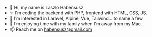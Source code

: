 - 👋 Hi, my name is Laszlo Habensusz
- ✨ I'm coding the backend with PHP, frontend with HTML, CSS, JS.
- 👀 I’m interested in Laravel, Alpine, Vue, Tailwind... to name a few
- 🌱 I’m enjoying time with my family when I'm away from my Mac.
- 📫 Reach me on habensusz@gmail.com

<!---
orionwebstar/orionwebstar is a ✨ special ✨ repository because its `README.md` (this file) appears on your GitHub profile.
You can click the Preview link to take a look at your changes.
--->
